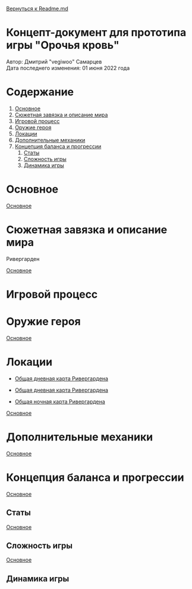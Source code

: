 [Вернуться к Readme.md](../README.md)

# Концепт-документ для прототипа игры "Орочья кровь"
Автор: Дмитрий "vegiwoo" Самарцев</br>Дата последнего изменения: 01 июня 2022 года

<a name="Content"></a>
# Содержание 
1. [Основное](#Common)
2. [Сюжетная завязка и описание мира](#DescriptionWorld)
3. [Игровой процесс](#GameProcess)
4. [Оружие героя](#HeroWeapon)
5. [Локации](#Locations)
6. [Дополнительные механики](#AdditionalMechanics)
7. [Концепция баланса и прогрессии](#СonceptOfBalance)
	1. [Статы](#Stats)
	2. [Сложность игры](#GameDifficulty)
	3. [Динамика игры](#GameDynamics)

<a name="Common"></a>
# Основное

[Основное](#Content)
<a name="DescriptionWorld"></a>
# Сюжетная завязка и описание мира 

Ривергарден

[Основное](#Content)
<a name="GameProcess"></a>
# Игровой процесс 

<a name="HeroWeapon"></a>
# Оружие героя 

[Основное](#Content)
<a name="Locations"></a>
# Локации 
- <a href="/Docs/Resources/RiverGarden_Day.png" target="_blank">Общая дневная карта Ривергардена</a></br>



- [Общая дневная карта Ривергардена](/Docs/Resources/RiverGarden_Day.png)</br>
- [Общая ночная карта Ривергардена](/Docs/Resources/RiverGarden_Night.png)</br>

[Основное](#Content)
<a name="AdditionalMechanics"></a>
# Дополнительные механики

[Основное](#Content)
<a name="СonceptOfBalance"></a>
# Концепция баланса и прогрессии 

[Основное](#Content)
<a name="Stats"></a>
## Статы

[Основное](#Content)
<a name="GameDifficulty"></a>
## Сложность игры

[Основное](#Content)
<a name="GameDynamics"></a>
## Динамика игры


 
